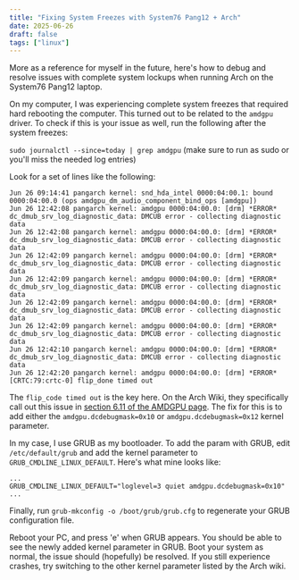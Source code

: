 ```yaml
---
title: "Fixing System Freezes with System76 Pang12 + Arch"
date: 2025-06-26
draft: false
tags: ["linux"]
---
```


More as a reference for myself in the future, here's how to debug and resolve issues with complete system lockups when running Arch on the System76 Pang12 laptop.

On my computer, I was experiencing complete system freezes that required hard rebooting the computer. This turned out to be related to the `amdgpu` driver. To check if this is your issue as well, run the following after the system freezes:

`sudo journalctl --since=today | grep amdgpu` (make sure to run as sudo or you'll miss the needed log entries)

Look for a set of lines like the following:

```journalctl
Jun 26 09:14:41 pangarch kernel: snd_hda_intel 0000:04:00.1: bound 0000:04:00.0 (ops amdgpu_dm_audio_component_bind_ops [amdgpu])
Jun 26 12:42:08 pangarch kernel: amdgpu 0000:04:00.0: [drm] *ERROR* dc_dmub_srv_log_diagnostic_data: DMCUB error - collecting diagnostic data
Jun 26 12:42:08 pangarch kernel: amdgpu 0000:04:00.0: [drm] *ERROR* dc_dmub_srv_log_diagnostic_data: DMCUB error - collecting diagnostic data
Jun 26 12:42:09 pangarch kernel: amdgpu 0000:04:00.0: [drm] *ERROR* dc_dmub_srv_log_diagnostic_data: DMCUB error - collecting diagnostic data
Jun 26 12:42:09 pangarch kernel: amdgpu 0000:04:00.0: [drm] *ERROR* dc_dmub_srv_log_diagnostic_data: DMCUB error - collecting diagnostic data
Jun 26 12:42:09 pangarch kernel: amdgpu 0000:04:00.0: [drm] *ERROR* dc_dmub_srv_log_diagnostic_data: DMCUB error - collecting diagnostic data
Jun 26 12:42:09 pangarch kernel: amdgpu 0000:04:00.0: [drm] *ERROR* dc_dmub_srv_log_diagnostic_data: DMCUB error - collecting diagnostic data
Jun 26 12:42:10 pangarch kernel: amdgpu 0000:04:00.0: [drm] *ERROR* dc_dmub_srv_log_diagnostic_data: DMCUB error - collecting diagnostic data
Jun 26 12:42:20 pangarch kernel: amdgpu 0000:04:00.0: [drm] *ERROR* [CRTC:79:crtc-0] flip_done timed out
```

The `flip_code timed out` is the key here. On the Arch Wiki, they specifically call out this issue in [section 6.11 of the AMDGPU page](https://wiki.archlinux.org/title/AMDGPU). The fix for this is to add either the `amdgpu.dcdebugmask=0x10` or `amdgpu.dcdebugmask=0x12` kernel parameter.

In my case, I use GRUB as my bootloader. To add the param with GRUB, edit `/etc/default/grub` and add the kernel parameter to `GRUB_CMDLINE_LINUX_DEFAULT`. Here's what mine looks like:

```grub
...
GRUB_CMDLINE_LINUX_DEFAULT="loglevel=3 quiet amdgpu.dcdebugmask=0x10"
...
```

Finally, run `grub-mkconfig -o /boot/grub/grub.cfg` to regenerate your GRUB configuration file.

Reboot your PC, and press 'e' when GRUB appears. You should be able to see the newly added kernel parameter in GRUB. Boot your system as normal, the issue should (hopefully) be resolved. If you still experience crashes, try switching to the other kernel parameter listed by the Arch wiki.

